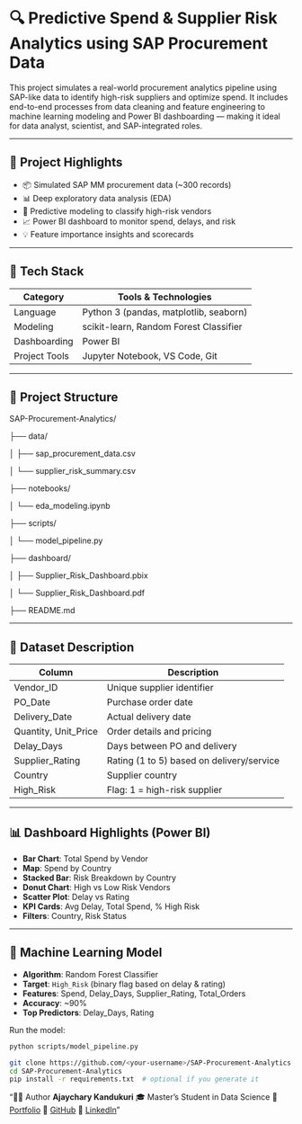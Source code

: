 # 🔍 Predictive Spend & Supplier Risk Analytics using SAP Procurement Data

This project simulates a real-world procurement analytics pipeline using SAP-like data to identify high-risk suppliers and optimize spend. It includes end-to-end processes from data cleaning and feature engineering to machine learning modeling and Power BI dashboarding — making it ideal for data analyst, scientist, and SAP-integrated roles.

---

## 🚀 Project Highlights

- 📦 Simulated SAP MM procurement data (~300 records)
- 📊 Deep exploratory data analysis (EDA)
- 🤖 Predictive modeling to classify high-risk vendors
- 📈 Power BI dashboard to monitor spend, delays, and risk
- 💡 Feature importance insights and scorecards

---

## 🧰 Tech Stack

| Category       | Tools & Technologies                        |
|----------------|---------------------------------------------|
| Language       | Python 3 (pandas, matplotlib, seaborn)      |
| Modeling       | scikit-learn, Random Forest Classifier      |
| Dashboarding   | Power BI                                    |
| Project Tools  | Jupyter Notebook, VS Code, Git              |

---

## 📁 Project Structure

SAP-Procurement-Analytics/

├── data/

│ ├── sap_procurement_data.csv

│ └── supplier_risk_summary.csv

├── notebooks/

│ └── eda_modeling.ipynb

├── scripts/

│ └── model_pipeline.py

├── dashboard/

│ ├── Supplier_Risk_Dashboard.pbix

│ └── Supplier_Risk_Dashboard.pdf

├── README.md



---

## 🧾 Dataset Description

| Column             | Description                                 |
|--------------------|---------------------------------------------|
| Vendor_ID          | Unique supplier identifier                  |
| PO_Date            | Purchase order date                         |
| Delivery_Date      | Actual delivery date                        |
| Quantity, Unit_Price | Order details and pricing                 |
| Delay_Days         | Days between PO and delivery                |
| Supplier_Rating    | Rating (1 to 5) based on delivery/service   |
| Country            | Supplier country                            |
| High_Risk          | Flag: 1 = high-risk supplier                |

---

## 📊 Dashboard Highlights (Power BI)



- **Bar Chart**: Total Spend by Vendor
- **Map**: Spend by Country
- **Stacked Bar**: Risk Breakdown by Country
- **Donut Chart**: High vs Low Risk Vendors
- **Scatter Plot**: Delay vs Rating
- **KPI Cards**: Avg Delay, Total Spend, % High Risk
- **Filters**: Country, Risk Status

---

## 🧠 Machine Learning Model

- **Algorithm**: Random Forest Classifier
- **Target**: `High_Risk` (binary flag based on delay & rating)
- **Features**: Spend, Delay_Days, Supplier_Rating, Total_Orders
- **Accuracy**: ~90%
- **Top Predictors**: Delay_Days, Rating

Run the model:
```bash
python scripts/model_pipeline.py
```
```bash
git clone https://github.com/<your-username>/SAP-Procurement-Analytics.git
cd SAP-Procurement-Analytics
pip install -r requirements.txt  # optional if you generate it

```
“🙋‍♂️ Author 
**Ajaychary Kandukuri** 
🎓 Master’s Student in Data Science 
🔗 [Portfolio](https://ajaychary06.github.io/Portfolio/) 
🐍 [GitHub](https://github.com/ajaychary06) 
💼 [LinkedIn](https://www.linkedin.com/in/ajaychary-kandukuri-053a5a25a/)”


